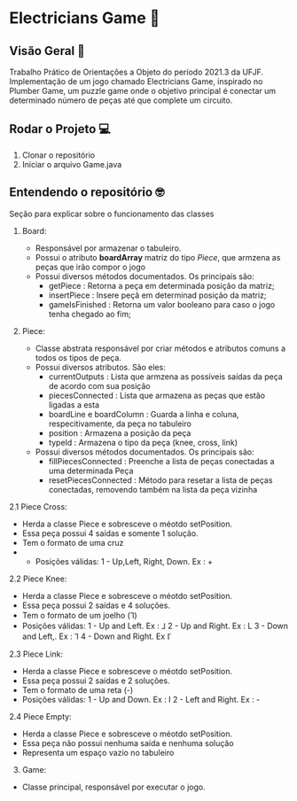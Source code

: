 # Electricians Game :electric_plug:

## Visão Geral :open_book:

Trabalho Prático de Orientações a Objeto do período 2021.3 da UFJF. Implementação de um jogo chamado Electricians Game, inspirado no Plumber Game, um puzzle game onde o objetivo principal é conectar um determinado número de peças até que complete um circuito.

## Rodar o Projeto :computer:

1. Clonar o repositório
2. Iniciar o arquivo Game.java


## Entendendo o repositório :nerd_face:

Seção para explicar sobre o funcionamento das classes

1. Board:
    - Responsável por armazenar o tabuleiro. 
    - Possui o atributo **boardArray** matriz do tipo _Piece_, que armzena as peças que irão compor o jogo
    - Possui diversos métodos documentados. Os principais são: 
      - getPiece : Retorna a peça em determinada posição da matriz;
      - insertPiece : Insere peçã em determinad posição da matriz;
      - gameIsFinished : Retorna um valor booleano para caso o jogo tenha chegado ao fim;
    
2. Piece:
    - Classe abstrata responsável por criar métodos e atributos comuns a todos os tipos de peça. 
    - Possui diversos atributos. São eles:
      - currentOutputs : Lista que armzena as possíveis saídas da peça de acordo com sua posição
      - piecesConnected : Lista que armazena as peças que estão ligadas a esta
      - boardLine e boardColumn : Guarda a linha e coluna, respecitivamente, da peça no tabuleiro
      - position : Armazena a posição da peça
      - typeId : Armazena o tipo da peça (knee, cross, link)
    - Possui diversos métodos documentados. Os principais são: 
      - fillPiecesConnected : Preenche a lista de peças conectadas a uma determinada Peça
      - resetPiecesConnected : Método para resetar a lista de peças conectadas, removendo também na lista da peça vizinha

2.1 Piece Cross:
   - Herda a classe Piece e sobresceve o méotdo setPosition.
   - Essa peça possui 4 saídas e somente 1 solução.
   - Tem o formato de uma cruz
   - - Posições válidas:
         1 - Up,Left, Right, Down. Ex : + 

2.2 Piece Knee:
   - Herda a classe Piece e sobresceve o méotdo setPosition.
   - Essa peça possui 2 saídas e 4 soluções.
   - Tem o formato de um joelho (⅂)
   - Posições válidas:
         1 - Up and Left. Ex : ⅃
         2 - Up and Right. Ex  : L
         3 - Down and Left,. Ex  : ⅂
         4 - Down and Right. Ex  ℾ  
         
 2.3 Piece Link:
   - Herda a classe Piece e sobresceve o méotdo setPosition.
   - Essa peça possui 2 saídas e 2 soluções.
   - Tem o formato de uma reta (-)
   - Posições válidas:
       1 - Up and Down. Ex : I
       2 - Left and Right. Ex : -
         
  2.4 Piece Empty:
   - Herda a classe Piece e sobresceve o méotdo setPosition.
   - Essa peça não possui nenhuma saída e nenhuma solução
   - Representa um espaço vazio no tabuleiro


 3. Game:
   - Classe principal, responsável por executar o jogo.
